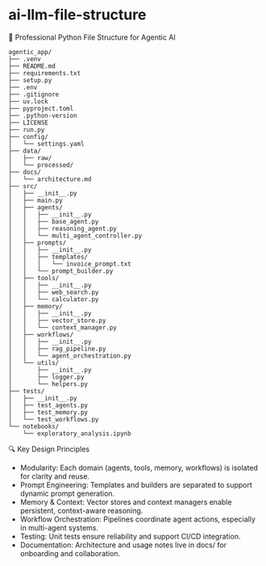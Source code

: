 # ai-llm-file-structure


🧠 Professional Python File Structure for Agentic AI

```
agentic_app/
├── .venv
├── README.md
├── requirements.txt
├── setup.py
├── .env
├── .gitignore
├── uv.lock
├── pyproject.toml
├── .python-version
├── LICENSE
├── run.py
├── config/
│   └── settings.yaml
├── data/
│   ├── raw/
│   └── processed/
├── docs/
│   └── architecture.md
├── src/
│   ├── __init__.py
│   ├── main.py
│   ├── agents/
│   │   ├── __init__.py
│   │   ├── base_agent.py
│   │   ├── reasoning_agent.py
│   │   └── multi_agent_controller.py
│   ├── prompts/
│   │   ├── __init__.py
│   │   ├── templates/
│   │   │   └── invoice_prompt.txt
│   │   └── prompt_builder.py
│   ├── tools/
│   │   ├── __init__.py
│   │   ├── web_search.py
│   │   └── calculator.py
│   ├── memory/
│   │   ├── __init__.py
│   │   ├── vector_store.py
│   │   └── context_manager.py
│   ├── workflows/
│   │   ├── __init__.py
│   │   ├── rag_pipeline.py
│   │   └── agent_orchestration.py
│   └── utils/
│       ├── __init__.py
│       ├── logger.py
│       └── helpers.py
├── tests/
│   ├── __init__.py
│   ├── test_agents.py
│   ├── test_memory.py
│   └── test_workflows.py
└── notebooks/
    └── exploratory_analysis.ipynb
```

🔍 Key Design Principles
- Modularity: Each domain (agents, tools, memory, workflows) is isolated for clarity and reuse.
- Prompt Engineering: Templates and builders are separated to support dynamic prompt generation.
- Memory & Context: Vector stores and context managers enable persistent, context-aware reasoning.
- Workflow Orchestration: Pipelines coordinate agent actions, especially in multi-agent systems.
- Testing: Unit tests ensure reliability and support CI/CD integration.
- Documentation: Architecture and usage notes live in docs/ for onboarding and collaboration.
